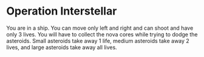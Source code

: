 # Operation Interstellar
You are in a ship. You can move only left and right and can shoot and have only 3 lives. You will have to collect the nova cores while trying to dodge the asteroids. Small asteroids take away 1 life, medium asteroids take away 2 lives, and large asteroids take away all lives. 
